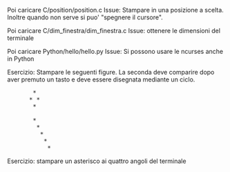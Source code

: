 
Poi caricare C/position/position.c
Issue:
Stampare in una posizione a scelta.
Inoltre quando non serve si puo' "spegnere il cursore".

Poi caricare C/dim_finestra/dim_finestra.c
Issue:
ottenere le dimensioni del terminale

Poi caricare Python/hello/hello.py
Issue:
Si possono usare le ncurses anche in Python

Esercizio:
Stampare le seguenti figure.
La seconda deve comparire dopo aver premuto un tasto
e deve essere disegnata mediante un ciclo.
<pre>
       *
      * *
       *

       *
        *
         *
          *
           *
</pre>

Esercizio:
stampare un asterisco ai quattro angoli del terminale
